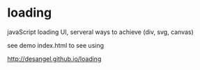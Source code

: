 # loading
javaScript loading UI, serveral ways to achieve (div, svg, canvas) 

see demo index.html to see using

http://desangel.github.io/loading
